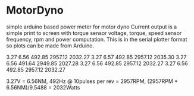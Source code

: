 # MotorDyno
simple arduino based power meter for motor dyno
Current output is a simple print to screen with torque sensor voltage, torque, speed sensor frequency, rpm and power computation. This is in the serial plotter format so plots can be made from Arduino.

3.27 6.56 492.85 2957.12 2032.27
3.27 6.57 492.85 2957.12 2035.30
3.27 6.56 491.64 2949.85 2027.28
3.27 6.56 492.85 2957.12 2032.27
3.27 6.56 492.85 2957.12 2032.27

3.27V = 6.56NM,  492Hz @ 10pulses per rev = 2957RPM, (2957RPM * 6.56NM)/9.5488 = 2032Watts
